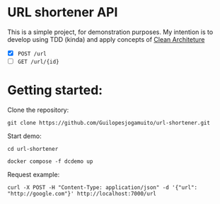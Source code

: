 # URL shortener API

This is a simple project, for demonstration purposes. My intention is to develop using TDD (kinda) and apply concepts of [Clean Architeture](https://blog.cleancoder.com/uncle-bob/2012/08/13/the-clean-architecture.html)

- [x] `POST /url`
- [ ] `GET /url/{id}`

# Getting started:

Clone the repository:

```
git clone https://github.com/Guilopesjogamuito/url-shortener.git
```

Start demo:

```
cd url-shortener

docker compose -f dcdemo up
```

Request example:

```
curl -X POST -H "Content-Type: application/json" -d '{"url": "http://google.com"}' http://localhost:7000/url
```
